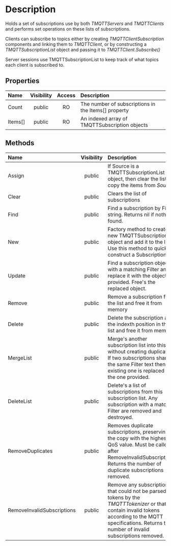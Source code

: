 # Description

Holds a set of subscriptions use by both _TMQTTServers_ and _TMQTTClients_ and performs set operations on these lists of subscriptions. 

Clients can subscribe to topics either by creating _TMQTTClientSubscription_ components and linking them to _TMQTTClient_, or by constructing a _TMQTTSubscriptionList_ object and passing it to _TMQTTClient.Subscribe()_

Server sessions use TMQTTSubscriptionList to keep track of what topics each client is subscribed to.

## Properties

Name | Visibility | Access | Description
:--- | :---: | :---: | :---
Count | public | RO | The number of subscriptions in the Items[] property
Items[] | public | RO | An indexed array of TMQTTSubscription objects


## Methods

Name | Visibility | Description
:--- | :---: | :---
Assign | public | If Source is a TMQTTSubscriptionList object, then clear the list and copy the items from _Source_
Clear | public | Clears the list of subscriptions
Find | public | Find a subscription by Filter string. Returns nil if nothing found.
New | public | Factory method to create a new TMQTTSubscription object and add it to the list. Use this method to quickly construct a Subscription list.
Update | public | Find a subscription object with a matching Filter and replace it with the object provided. Free's the replaced object.
Remove | public | Remove a subscription from the list and free it from memory
Delete | public | Delete the subscription at the indexth position in the list and free it from memory
MergeList | public | Merge's another subscription list into this list without creating duplicates. If two subscriptions share the same Filter text then the existing one is replaced by the one provided.
DeleteList | public | Delete's a list of subscriptions from this subscription list. Any subscription with a matching Filter are removed and destroyed.
RemoveDuplicates | public | Removes duplicate subscriptions, preserving the copy with the highes QoS value. Must be called after RemoveInvalidSubscriptions. Returns the number of duplicate subscriptions removed.
RemoveInvalidSubscriptions | public | Remove any subscription that could not be parsed into tokens by the _TMQTTTokenizer_ or that contain invalid tokens according to the MQTT specifications. Returns the number of invalid subscriptions removed.
